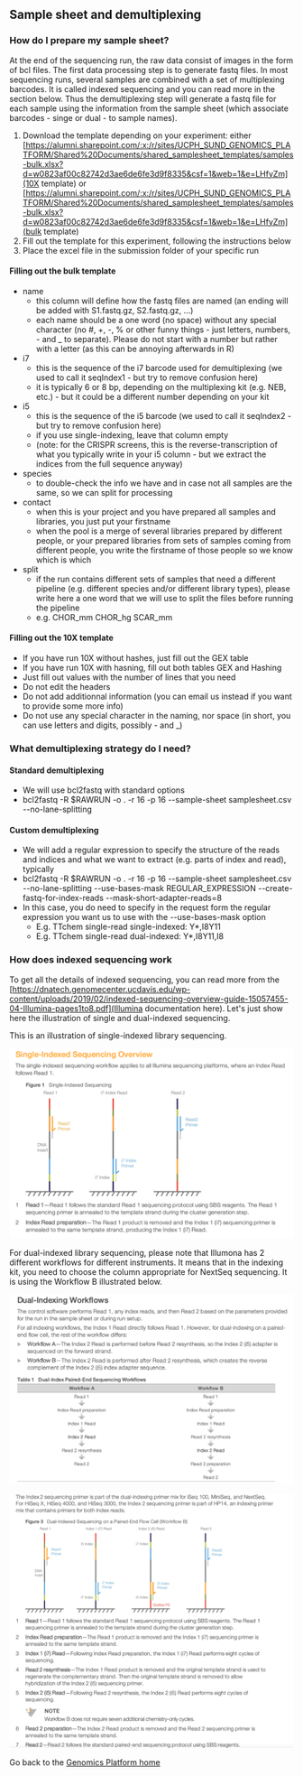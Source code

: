 ## Sample sheet and demultiplexing

### How do I prepare my sample sheet?
At the end of the sequencing run, the raw data consist of images in the form of bcl files. The first data processing step is to generate fastq files.
In most sequencing runs, several samples are combined with a set of multiplexing barcodes. It is called indexed sequencing and you can read more in the section below. Thus the demultiplexing step will generate a fastq file for each sample using the information from the sample sheet (which associate barcodes - singe or dual - to sample names).

1. Download the template depending on your experiment: either [https://alumni.sharepoint.com/:x:/r/sites/UCPH_SUND_GENOMICS_PLATFORM/Shared%20Documents/shared_samplesheet_templates/samples-bulk.xlsx?d=w0823af00c82742d3ae6de6fe3d9f8335&csf=1&web=1&e=LHfyZm](10X template) or [https://alumni.sharepoint.com/:x:/r/sites/UCPH_SUND_GENOMICS_PLATFORM/Shared%20Documents/shared_samplesheet_templates/samples-bulk.xlsx?d=w0823af00c82742d3ae6de6fe3d9f8335&csf=1&web=1&e=LHfyZm](bulk template) 
2. Fill out the template for this experiment, following the instructions below
3. Place the excel file in the submission folder of your specific run

#### Filling out the bulk template
* name
  * this column will define how the fastq files are named (an ending will be added with S1.fastq.gz, S2.fastq.gz, ...)
  * each name should be a one word (no space) without any special character (no #, +, -, % or other funny things - just letters, numbers, - and _ to separate). Please do not start with a number but rather with a letter (as this can be annoying afterwards in R)	
* i7
  * this is the sequence of the i7 barcode used for demultiplexing (we used to call it seqIndex1 - but try to remove confusion here)
  * it is typically 6 or 8 bp, depending on the multiplexing kit (e.g. NEB, etc.) - but it could be a different number depending on your kit
* i5
  * this is the sequence of the i5 barcode (we used to call it seqIndex2 - but try to remove confusion here)
  * if you use single-indexing, leave that column empty
  * (note: for the CRISPR screens, this is the reverse-transcription of what you typically write in your i5 column - but we extract the indices from the full sequence anyway)	
* species
  * to double-check the info we have and in case not all samples are the same, so we can split for processing
* contact
  * when this is your project and you have prepared all samples and libraries, you just put your firstname
  * when the pool is a merge of several libraries prepared by different people, or your prepared libraries from sets of samples coming from different people, you write the firstname of those people so we know which is which
* split
  * if the run contains different sets of samples that need a different pipeline (e.g. different species and/or different library types), please write here a one word that we will use to split the files before running the pipeline
  * e.g. CHOR_mm CHOR_hg SCAR_mm


#### Filling out the 10X template
  * If you have run 10X without hashes, just fill out the GEX table
  * If you have run 10X with hasning, fill out both tables GEX and Hashing
  * Just fill out values with the number of lines that you need
  * Do not edit the headers
  * Do not add additionnal information (you can email us instead if you want to provide some more info)
  * Do not use any special character in the naming, nor space (in short, you can use letters and digits, possibly - and _)


### What demultiplexing strategy do I need?

#### Standard demultiplexing
  * We will use bcl2fastq with standard options
  * bcl2fastq -R $RAWRUN -o . -r 16 -p 16 --sample-sheet samplesheet.csv --no-lane-splitting

#### Custom demultiplexing
  * We will add a regular expression to specify the structure of the reads and indices and what we want to extract (e.g. parts of index and read), typically
  * bcl2fastq -R $RAWRUN -o . -r 16 -p 16 --sample-sheet samplesheet.csv --no-lane-splitting --use-bases-mask REGULAR_EXPRESSION --create-fastq-for-index-reads --mask-short-adapter-reads=8
  * In this case, you do need to specify in the request form the regular expression you want us to use with the --use-bases-mask option
    * E.g. TTchem single-read single-indexed: Y*,I8Y11
    * E.g. TTchem single-read dual-indexed: Y*,I8Y11,I8

### How does indexed sequencing work

To get all the details of indexed sequencing, you can read more from the [https://dnatech.genomecenter.ucdavis.edu/wp-content/uploads/2019/02/indexed-sequencing-overview-guide-15057455-04-Illumina-pages1to8.pdf](Illumina documentation here). Let's just show here the illustration of single and dual-indexed sequencing.

This is an illustration of single-indexed library sequencing.

![Summary table](./images/single-indexed.png)

For dual-indexed library sequencing, please note that Illumona has 2 different workflows for different instruments. It means that in the indexing kit, you need to choose the column appropriate for NextSeq sequencing. It is using the Workflow B illustrated below.

![Summary table](./images/dual-indexed.png)

![Summary table](./images/workflow-B.png)
 
Go back to the [Genomics Platform home](https://sundgenomics.github.io)
